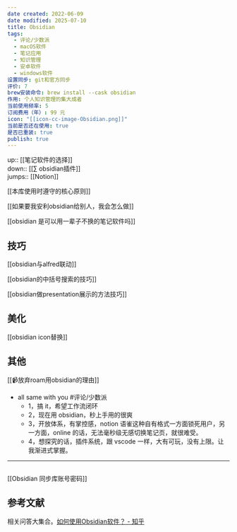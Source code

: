 ```yaml
---
date created: 2022-06-09
date modified: 2025-07-10
title: Obsidian
tags:
  - 评论/少数派
  - macOS软件
  - 笔记应用
  - 知识管理
  - 安卓软件
  - windows软件
设置同步: git和官方同步
评价: 7
brew安装命令: brew install --cask obsidian
作用: 个人知识管理的集大成者
当前使用频率: 5
订阅费用（年）: 99 元
icon: "[[icon-cc-image-Obsidian.png]]"
当前是否还在使用: true
是否已重装: true
publish: true
---
```


up:: [[笔记软件的选择]]  
down:: [[∑ obsidian插件]]  
jumps:: [[Notion]]  

[[本库使用时遵守的核心原则]]

[[如果要我安利obsidian给别人，我会怎么做]]

[[obsidian 是可以用一辈子不换的笔记软件吗]]

## 技巧

[[obsidian与alfred联动]]

[[obsidian的中括号搜索的技巧]]

[[obsidian做presentation展示的方法技巧]]

## 美化

[[obsidian icon替换]]

## 其他

[[📹放弃roam用obsidian的理由]]

- all same with you #评论/少数派
	- 1，搞 it，希望工作流闭环
	- 2，现在用 obsidian，秒上手用的很爽
	- 3，开放体系，有掌控感，notion 语雀这种自有格式一方面锁死用户，另一方面，online 的话，无法毫秒级无感切换笔记页，就很难受。
	- 4，想探究的话，插件系统，跟 vscode 一样，大有可玩，没有上限。让我渐进式掌握。

---

##

[[Obsidian 同步库账号密码]]

## 参考文献

相关问答大集合。[如何使用Obsidian软件？ - 知乎](https://www.zhihu.com/question/401972085/answer/2520330932?utm_campaign=&utm_medium=social&utm_oi=627815471005831168&utm_psn=1547145735178776576&utm_source=cn.ticktick.task)
